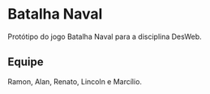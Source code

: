 # Batalha Naval
Protótipo do jogo Batalha Naval para a disciplina DesWeb.

## Equipe
Ramon, Alan, Renato, Lincoln e Marcílio.

